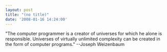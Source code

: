 ```yaml
---
layout: post
title: "(no title)"
date: '2008-01-16 14:24:00'
---
```


"The computer programmer is a creator of universes for which he alone is responsible. Universes of virtually unlimited complexity can be created in the form of computer programs." --Joseph Weizenbaum<br><br>